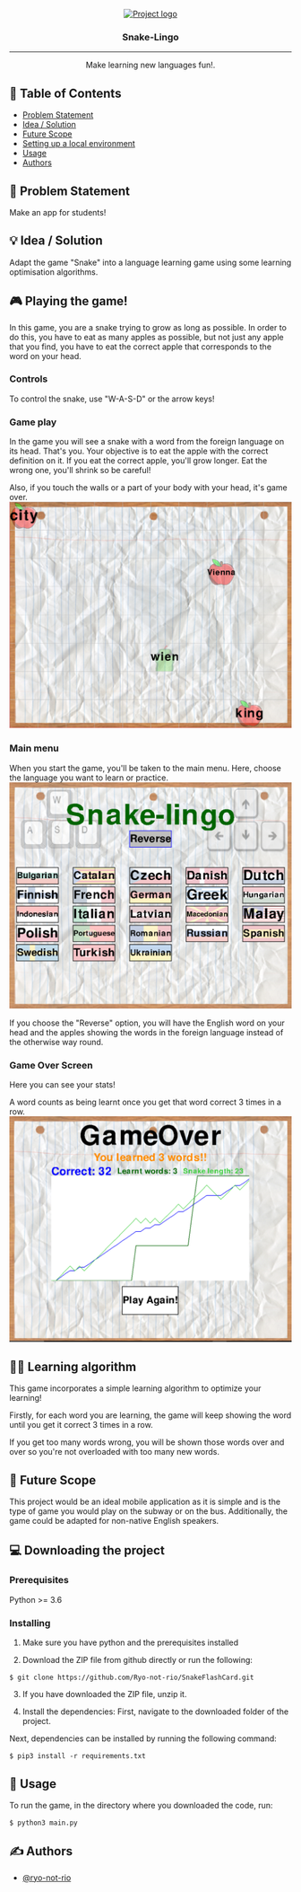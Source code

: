 <p align="center">
  <a href="" rel="noopener">
 <img src="https://i.imgur.com/AZ2iWek.png" alt="Project logo"></a>
</p>
<h3 align="center">Snake-Lingo</h3>

<div align="center">

</div>

---

<p align="center"> Make learning new languages fun!.
    <br> 
</p>

## 📝 Table of Contents

- [Problem Statement](#problem_statement)
- [Idea / Solution](#idea)
- [Future Scope](#future_scope)
- [Setting up a local environment](#getting_started)
- [Usage](#usage)
- [Authors](#authors)

## 🧐 Problem Statement <a name = "problem_statement"></a>

Make an app for students!

## 💡 Idea / Solution <a name = "idea"></a>

Adapt the game "Snake" into a language learning game using some learning optimisation algorithms.

## 🎮 Playing the game!
In this game, you are a snake trying to grow as long as possible. In order to do this,
you have to eat as many apples as possible, but not just any apple that you find,
you have to eat the correct apple that corresponds to the word on your head.

### Controls
To control the snake, use "W-A-S-D" or the arrow keys!

### Game play
In the game you will see a snake with a word from the foreign language on its head. That's you.
Your objective is to eat the apple with the correct definition on it.
If you eat the correct apple, you'll grow longer. Eat the wrong one, you'll shrink so be careful!

Also, if you touch the walls or a part of your body with your head, it's game over.
<img src="/images/game.PNG">

### Main menu
When you start the game, you'll be taken to the main menu.
Here, choose the language you want to learn or practice.
<img src="/images/menu.PNG">

If you choose the "Reverse" option, you will have the English word on your head and the apples showing 
the words in the foreign language instead of the otherwise way round.

### Game Over Screen
Here you can see your stats!

A word counts as being learnt once you get that word correct 3 times in a row.
<img src="/images/gameover.PNG">


## 👨‍💻 Learning algorithm
This game incorporates a simple learning algorithm to optimize your learning!

Firstly, for each word you are learning, the game will keep showing the word until
you get it correct 3 times in a row.

If you get too many words wrong, you will be shown those words over and over so you're
not overloaded with too many new words.


## 🚀 Future Scope <a name = "future_scope"></a>
This project would be an ideal mobile application as it is simple and is the type of game you would
play on the subway or on the bus.
Additionally, the game could be adapted for non-native English speakers.

## 💻 Downloading the project <a name = "getting_started"></a>

### Prerequisites
Python >= 3.6

### Installing
1. Make sure you have python and the prerequisites installed

2. Download the ZIP file from github directly or run the following:

```
$ git clone https://github.com/Ryo-not-rio/SnakeFlashCard.git
```

3. If you have downloaded the ZIP file, unzip it.

4. Install the dependencies:
First, navigate to the downloaded folder of the project.

Next, dependencies can be installed by running the following command:
```
$ pip3 install -r requirements.txt
```

## 🎈 Usage <a name="usage"></a>
To run the game, in the directory where you downloaded the code,
run:
```
$ python3 main.py
```

## ✍️ Authors <a name = "authors"></a>

- [@ryo-not-rio](https://github.com/ryo-not-rio)
